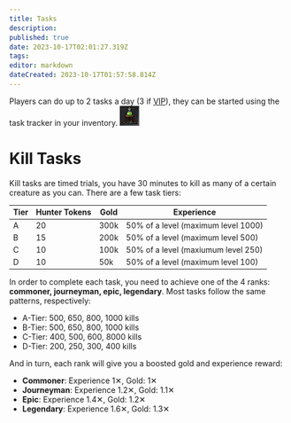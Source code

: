 ```yaml
---
title: Tasks
description: 
published: true
date: 2023-10-17T02:01:27.319Z
tags: 
editor: markdown
dateCreated: 2023-10-17T01:57:58.814Z
---
```


Players can do up to 2 tasks a day (3 if [VIP](/en/vip-features)), they can be started using the task tracker in your inventory. ![task-tracker(inactive).png](/task-tracker(inactive).png)

# Kill Tasks

Kill tasks are timed trials, you have 30 minutes to kill as many of a certain creature as you can. There are a few task tiers:

| Tier | Hunter Tokens | Gold | Experience |
| -- | -- | -- | -- |
| A | 20 | 300k | 50% of a level (maximum level 1000) |
| B | 15 | 200k | 50% of a level (maximum level 500) |
| C | 10 | 100k | 50% of a level (maxiumum level 250) |
| D | 10 | 50k | 50% of a level (maximum level 100) |

In order to complete each task, you need to achieve one of the 4 ranks: **commoner, journeyman, epic, legendary**. Most tasks follow the same patterns, respectively:

- A-Tier: 500, 650, 800, 1000 kills
- B-Tier: 500, 650, 800, 1000 kills
- C-Tier: 400, 500, 600, 8000 kills
- D-Tier: 200, 250, 300, 400 kills

And in turn, each rank will give you a boosted gold and experience reward:

- **Commoner**: Experience 1✕, Gold: 1✕
- **Journeyman**: Experience 1.2✕, Gold: 1.1✕
- **Epic**: Experience 1.4✕, Gold: 1.2✕
- **Legendary**: Experience 1.6✕, Gold: 1.3✕